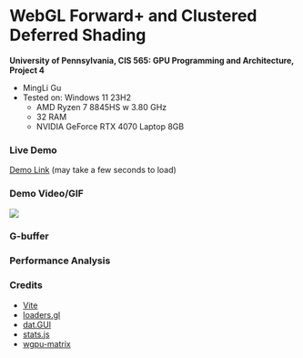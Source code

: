 WebGL Forward+ and Clustered Deferred Shading
======================

**University of Pennsylvania, CIS 565: GPU Programming and Architecture, Project 4**

* MingLi Gu
* Tested on: Windows 11 23H2
  - AMD Ryzen 7 8845HS w 3.80 GHz
  - 32 RAM
  - NVIDIA GeForce RTX 4070 Laptop 8GB

### Live Demo

[Demo Link](https://butteruni.github.io/Project4-WebGPU-Forward-Plus-and-Clustered-Deferred/)  (may take a few seconds to load)

### Demo Video/GIF

![](https://github.com/butteruni/Project4-WebGPU-Forward-Plus-and-Clustered-Deferred/blob/main/img/example.gif?raw=true)



### G-buffer



### Performance Analysis







### Credits

- [Vite](https://vitejs.dev/)
- [loaders.gl](https://loaders.gl/)
- [dat.GUI](https://github.com/dataarts/dat.gui)
- [stats.js](https://github.com/mrdoob/stats.js)
- [wgpu-matrix](https://github.com/greggman/wgpu-matrix)
